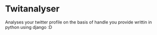# Twitanalyser
Analyses your twitter profile on the basis of handle you provide writtin in python using django :D
